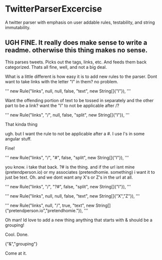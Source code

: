 # TwitterParserExcercise
A twitter parser with emphasis on user addable rules, testability, and string immutability.

## UGH FINE. It really does make sense to write a readme. otherwise this thing makes no sense.
This parses tweets. Picks out the tags, links, etc. And feeds them back categorized.
Thats all fine, well, and not a big deal.

What is a little different is how easy it is to add new rules to the parser. Dont want to take links with the letter "l" in them? no problem.

''' 		new Rule("links", null, null, false, "text", new String[]{"l"}), '''

Want the offending portion of text to be tossed in separately and the other part to be a link? want the "l" to not be applicable after /?

''' 		new Rule("links", "/", null, false, "split", new String[]{"l"}), '''

That kinda thing

ugh. but I want the rule to not be applicable after a #. I use l's in some angular stuff.

Fine!

''' 		new Rule("links", "/", "#", false, "split", new String[]{"l"}), '''

you know. i take that back. ?# is the thing. and if the url isnt mine (pretendperson.io) or my associates (pretendhomie. something) i want it to just be text. Oh. and we dont want any X's or Z's in the url at all.

''' 		new Rule("links", "/", "?#", false, "split", new String[]{"l"}), '''

''' 		new Rule("links", null, null, false, "text", new String[]{"X","Z"}), '''

''' 		new Rule("links", null, "/", true, "text", new String[]{"pretendperson.io","pretendhomie."}), '''

Oh man! Id love to add a new thing anything that starts with & should be a grouping!

Cool. Done.

{"&","grouping"}

Come at it.
